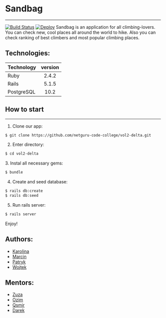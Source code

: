 # Sandbag
***

[![Build Status](https://travis-ci.org/netguru-code-college/vol2-delta.svg?branch=master)](https://travis-ci.org/netguru-code-college/vol2-delta)
[![Deploy](https://www.herokucdn.com/deploy/button.png)](https://sandbag.herokuapp.com/)
Sandbag is an application for all climbing-lovers. You can check new, cool places all around the world to hike. Also you can check ranking of best climbers and most popular climbing places.

## Technologies:

|     Technology    |   version      |
| ------------- |:-------------:|
|     Ruby    |   2.4.2      |
| Rails    | 5.1.5 |
| PostgreSQL   | 10.2    |

## How to start
---
1. Clone our app:
```bash
$ git clone https://github.com/netguru-code-college/vol2-delta.git
```

2. Enter directory:
```bash
$ cd vol2-delta
```

3. Instal all necessary gems:
```bash
$ bundle
```

4. Create and seed database:
```bash
$ rails db:create
$ rails db:seed
```

5. Run rails server:
```bash
$ rails server
```
Enjoy!

## Authors:

* [Karolina](https://github.com/karos)
* [Marcin](https://github.com/marcin-ger)
* [Patryk](https://github.com/droznyk)
* [Wojtek](https://github.com/vjtknn)

## Mentors:
* [Zuza](https://github.com/zuzannast)
* [Ozim](https://github.com/Qsmir)
* [Qsmir](https://github.com/ozimeu)
* [Darek](https://github.com/DariuszMusielak)
